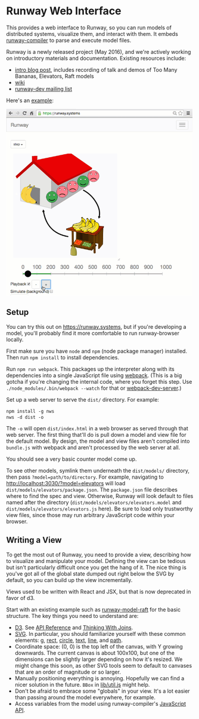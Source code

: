 # Runway Web Interface

This provides a web interface to Runway, so you can run models of distributed
systems, visualize them, and interact with them. It embeds
[runway-compiler](https://github.com/salesforce/runway-compiler) to parse
and execute model files.

Runway is a newly released project (May 2016), and we're actively working on
introductory materials and documentation. Existing resources include:
 - [intro blog post](https://medium.com/salesforce-open-source/runway-intro-dc0d9578e248),
   includes recording of talk and demos of Too Many Bananas, Elevators, Raft models
 - [wiki](https://github.com/salesforce/runway-browser/wiki)
 - [runway-dev mailing list](https://groups.google.com/forum/#!forum/runway-dev)

Here's an [example](https://runway.systems):

[![Too Many Bananas simulation screencast](screencast.gif)](https://runway.systems)

## Setup

You can try this out on <https://runway.systems>, but if you're developing a
model, you'll probably find it more comfortable to run runway-browser locally.

First make sure you have `node` and `npm` (node package manager) installed.
Then run `npm install` to install dependencies.

Run `npm run webpack`. This packages up the interpreter along with its
dependencies into a single JavaScript file using
[webpack](https://webpack.github.io/). (This is a big gotcha if you're changing
the internal code, where you forget this step. Use
`./node_modules/.bin/webpack --watch` for that or
[webpack-dev-server](https://webpack.github.io/docs/webpack-dev-server.html).)

Set up a web server to serve the `dist/` directory. For example:

    npm install -g nws
    nws -d dist -o

The `-o` will open `dist/index.html` in a web browser as served through that web server.
The first thing that'll do is pull down a model and view file for the default
model. By design, the model and view files aren't compiled into `bundle.js`
with webpack and aren't processed by the web server at all.

You should see a very basic counter model come up.

To see other models, symlink them underneath the `dist/models/` directory, then
pass `?model=path/to/directory`. For example, navigating to
<http://localhost:3030/?model=elevators> will load
`dist/models/elevators/package.json`. The `package.json` file describes where
to find the spec and view. Otherwise, Runway will look default to files named
after the directory (`dist/models/elevators/elevators.model` and
`dist/models/elevators/elevators.js` here).
Be sure to load only trustworthy view files, since those may run arbitrary
JavaScript code within your browser.

## Writing a View

To get the most out of Runway, you need to provide a view, describing how to
visualize and manipulate your model. Defining the view can be tedious but isn't
particularly difficult once you get the hang of it. The nice thing is you've
got all of the global state dumped out right below the SVG by default, so you
can build up the view incrementally.

Views used to be written with React and JSX, but that is now deprecated in
favor of d3.

Start with an existing example such as
[runway-model-raft](https://github.com/ongardie/runway-model-raft) for the
basic structure. The key things you need
to understand are:

- [D3](https://d3js.org/).
  See [API Reference](https://github.com/mbostock/d3/wiki/API-Reference) and
  [Thinking With Joins](https://bost.ocks.org/mike/join/).
- [SVG](https://developer.mozilla.org/en-US/docs/Web/SVG).
  In particular, you should familiarize yourself with these common elements:
  [g](https://developer.mozilla.org/en-US/docs/Web/SVG/Element/g),
  [rect](https://developer.mozilla.org/en-US/docs/Web/SVG/Element/rect),
  [circle](https://developer.mozilla.org/en-US/docs/Web/SVG/Element/circle),
  [text](https://developer.mozilla.org/en-US/docs/Web/SVG/Element/text),
  [line](https://developer.mozilla.org/en-US/docs/Web/SVG/Element/line), and
  [path](https://developer.mozilla.org/en-US/docs/Web/SVG/Element/path).
- Coordinate space: (0, 0) is the top left of the canvas, with Y growing
  downwards. The current canvas is about 100x100, but one of the dimensions can
  be slightly larger depending on how it's resized. We might change this soon,
  as other SVG tools seem to default to canvases that are an order of magnitude
  or so larger.
- Manually positioning everything is annoying. Hopefully we can find a nicer
  solution in the future. `BBox` in [lib/util.js](lib/util.js) might help.
- Don't be afraid to embrace some "globals" in your view. It's a lot easier
  than passing around the model everywhere, for example.
- Access variables from the model using runway-compiler's
  [JavaScript API](https://github.com/salesforce/runway-compiler/blob/master/doc/JAVASCRIPT-API.md).
